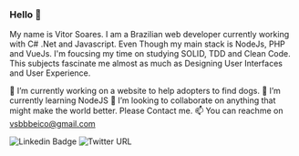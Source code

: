 ### Hello 👋

My name is Vitor Soares. I am a Brazilian web developer currently working with C# .Net and Javascript. Even Though my main stack is NodeJs, PHP and VueJs.
I'm foucsing my time on studying SOLID, TDD and Clean Code. This subjects fascinate me almost as much as Designing User Interfaces and User Experience.

🔭 I’m currently working on a website to help adopters to find dogs.
🌱 I’m currently learning NodeJS
👯 I’m looking to collaborate on anything that might make the world better. Please Contact me.
📫 You can reachme on vsbbbeico@gmail.com 

![Linkedin Badge](https://img.shields.io/badge/-LinkedIn-blue?style=flat-square&logo=Linkedin&logoColor=white&link=https://www.linkedin.com/in/vitorhsoares)
![Twitter URL](https://img.shields.io/twitter/url?label=Twitter%3A%20vhasoares&style=social&url=https%3A%2F%2Ftwitter.com%2Fvhasoares)
